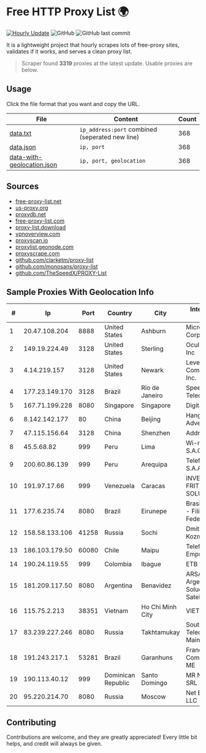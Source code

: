 
# Free HTTP Proxy List 🌍

[![Hourly Update](https://github.com/mertguvencli/http-proxy-list/actions/workflows/main.yml/badge.svg?branch=main)](https://github.com/mertguvencli/http-proxy-list/actions/workflows/main.yml)
![GitHub](https://img.shields.io/github/license/mertguvencli/http-proxy-list)
![GitHub last commit](https://img.shields.io/github/last-commit/mertguvencli/http-proxy-list)

It is a lightweight project that hourly scrapes lots of free-proxy sites, validates if it works, and serves a clean proxy list.


> Scraper found **3319** proxies at the latest update. Usable proxies are below.

## Usage

Click the file format that you want and copy the URL.


|File|Content|Count|
|----|-------|-----|
|[data.txt](https://raw.githubusercontent.com/mertguvencli/http-proxy-list/main/proxy-list/data.txt)|`ip_address:port` combined (seperated new line)|368|
|[data.json](https://raw.githubusercontent.com/mertguvencli/http-proxy-list/main/proxy-list/data.json)|`ip, port`|368|
|[data-with-geolocation.json](https://raw.githubusercontent.com/mertguvencli/http-proxy-list/main/proxy-list/data-with-geolocation.json)|`ip, port, geolocation`|368|

## Sources

* [free-proxy-list.net](https://free-proxy-list.net)
* [us-proxy.org](https://www.us-proxy.org)
* [proxydb.net](http://proxydb.net)
* [free-proxy-list.com](https://free-proxy-list.com/?page=&port=&type%5B%5D=http&type%5B%5D=https&up_time=0&search=Search)
* [proxy-list.download](https://www.proxy-list.download/HTTP)
* [vpnoverview.com](https://vpnoverview.com/privacy/anonymous-browsing/free-proxy-servers)
* [proxyscan.io](https://www.proxyscan.io)
* [proxylist.geonode.com](https://proxylist.geonode.com/api/proxy-list?limit=300&page=1&sort_by=lastChecked&sort_type=desc&protocols=http,https)
* [proxyscrape.com](https://api.proxyscrape.com/v2/?request=displayproxies&protocol=http&timeout=10000&country=all&ssl=all&anonymity=all)
* [github.com/clarketm/proxy-list](https://raw.githubusercontent.com/clarketm/proxy-list/master/proxy-list-raw.txt)
* [github.com/monosans/proxy-list](https://raw.githubusercontent.com/monosans/proxy-list/main/proxies/http.txt)
* [github.com/TheSpeedX/PROXY-List](https://raw.githubusercontent.com/TheSpeedX/PROXY-List/master/http.txt)


## Sample Proxies With Geolocation Info

|#|Ip|Port|Country|City|Internet Service Provider|
|-|--|----|-------|----|-------------------------|
|1|20.47.108.204|8888|United States|Ashburn|Microsoft Corporation|
|2|149.19.224.49|3128|United States|Sterling|Oculus Networks Inc|
|3|4.14.219.157|3128|United States|Newark|Level 3 Communications, Inc.|
|4|177.23.149.170|3128|Brazil|Rio de Janeiro|SpeedWeb Net Telecomunicacoes|
|5|167.71.199.228|8080|Singapore|Singapore|DigitalOcean, LLC|
|6|8.142.142.177|80|China|Beijing|Hangzhou Alibaba Advertising Co.|
|7|47.115.156.64|3128|China|Shenzhen|Addresses CNNIC|
|8|45.5.68.82|999|Peru|Lima|Wi-net Telecom S.A.C.|
|9|200.60.86.139|999|Peru|Arequipa|Telefonica del Peru S.A.A.|
|10|191.97.17.66|999|Venezuela|Caracas|INVERSIONES FRITZ 78 C.A.(WIFI SOLUTION)|
|11|177.6.235.74|8080|Brazil|Eirunepe|Brasil Telecom S/A - Filial Distrito Federal|
|12|158.58.133.106|41258|Russia|Sochi|Dmitriy V. Kozmenko|
|13|186.103.179.50|60080|Chile|Maipu|Telefonica Empresas|
|14|190.24.119.55|999|Colombia|Ibague|ETB - Colombia|
|15|181.209.117.50|8080|Argentina|Benavidez|ARSAT - Empresa Argentina de Soluciones Satelitales S.A|
|16|115.75.2.213|38351|Vietnam|Ho Chi Minh City|VIETELxdsl|
|17|83.239.227.246|8080|Russia|Takhtamukay|Southen Telecommunication Maintainer|
|18|191.243.217.1|53281|Brazil|Garanhuns|Franca e Franca Com e Serv Ltda. ME|
|19|190.113.40.12|999|Dominican Republic|Santo Domingo|MR Networking, SRL|
|20|95.220.214.70|8080|Russia|Moscow|Net By Net Holding LLC|



## Contributing

Contributions are welcome, and they are greatly appreciated! Every
little bit helps, and credit will always be given.

